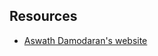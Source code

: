 ## Resources

- [Aswath Damodaran's website](https://pages.stern.nyu.edu/adamodar/New_Home_Page/sitemap.htm)